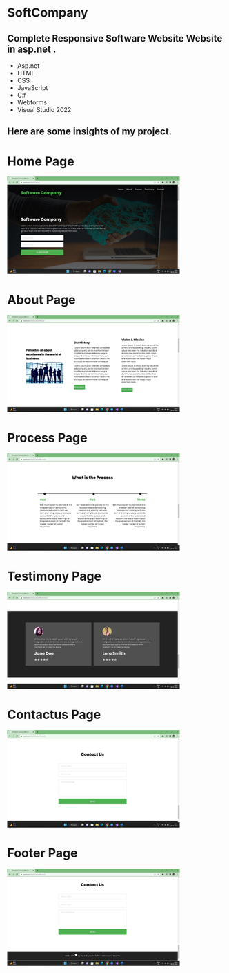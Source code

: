# SoftCompany

## Complete Responsive Software Website Website in asp.net .
- Asp.net
- HTML
- CSS
- JavaScript
- C#
- Webforms
- Visual Studio 2022

## Here are some insights of my project.

# Home Page
<img src="ProjectImages/Home.jpg" width="400">

# About Page
<img src="ProjectImages/About.jpg" width="400">

# Process Page
<img src="ProjectImages/Process.jpg" width="400">

# Testimony Page
<img src="ProjectImages/Testimony.jpg" width="400">

# Contactus Page
<img src="ProjectImages/Contactus.jpg" width="400">

# Footer Page
<img src="ProjectImages/Footer.jpg" width="400">

